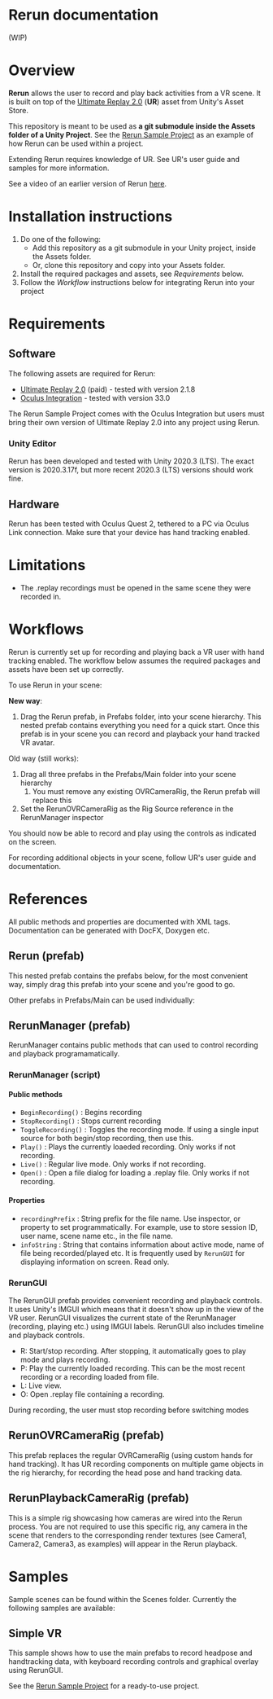 # Rerun documentation
(WIP)

# Overview

**Rerun** allows the user to record and play back activities from a VR scene. It is built on top of the [Ultimate Replay 2.0](https://assetstore.unity.com/packages/tools/camera/ultimate-replay-2-0-178602) (**UR**) asset from Unity's Asset Store.

This repository is meant to be used as **a git submodule inside the Assets folder of a Unity Project**. See the [Rerun Sample Project](https://github.com/FAR-Lab/Rerun-Sample-Project) as an example of how Rerun can be used within a project.

Extending Rerun requires knowledge of UR. See UR's user guide and samples for more information.

See a video of an earlier version of Rerun [here](https://drive.google.com/file/d/14I3H60u8w3ewDkKpN1TuqM-na5cMjiOR/view?usp=sharing).

# Installation instructions

1. Do one of the following:
    * Add this repository as a git submodule in your Unity project, inside the Assets folder. 
    * Or, clone this repository and copy into your Assets folder.
2. Install the required packages and assets, see _Requirements_ below.
3. Follow the _Workflow_ instructions below for integrating Rerun into your project

# Requirements

## Software
The following assets are required for Rerun:

- [Ultimate Replay 2.0](https://assetstore.unity.com/packages/tools/camera/ultimate-replay-2-0-178602) (paid) - tested with version 2.1.8
- [Oculus Integration](https://assetstore.unity.com/packages/tools/integration/oculus-integration-82022)  - tested with version 33.0

The Rerun Sample Project comes with the Oculus Integration but users must bring their own version of Ultimate Replay 2.0 into any project using Rerun.

### Unity Editor
Rerun has been developed and tested with Unity 2020.3 (LTS). The exact version is 2020.3.17f, but more recent 2020.3 (LTS) versions should work fine.

## Hardware
Rerun has been tested with Oculus Quest 2, tethered to a PC via Oculus Link connection. Make sure that your device has hand tracking enabled.

# Limitations

- The .replay recordings must be opened in the same scene they were recorded in.

# Workflows

Rerun is currently set up for recording and playing back a VR user with hand tracking enabled. The workflow below assumes the required packages and assets have been set up correctly.

To use Rerun in your scene:

**New way**:
1. Drag the Rerun prefab, in Prefabs folder, into your scene hierarchy. This nested prefab contains everything you need for a quick start. Once this prefab is in your scene you can record and playback your hand tracked VR avatar.

Old way (still works):
1. Drag all three prefabs in the Prefabs/Main folder into your scene hierarchy
    1. You must remove any existing OVRCameraRig, the Rerun prefab will replace this
2. Set the RerunOVRCameraRig as the Rig Source reference in the RerunManager inspector

You should now be able to record and play using the controls as indicated on the screen.

For recording additional objects in your scene, follow UR's user guide and documentation.

# References

All public methods and properties are documented with XML tags. Documentation can be generated with DocFX, Doxygen etc.

## Rerun (prefab)
This nested prefab contains the prefabs below, for the most convenient way, simply drag this prefab into your scene and you're good to go.

Other prefabs in Prefabs/Main can be used individually:

## RerunManager (prefab)
RerunManager contains public methods that can used to control recording and playback programamatically.

### RerunManager (script)

#### Public methods
- `BeginRecording()` : Begins recording
- `StopRecording()` : Stops current recording
- `ToggleRecording()` : Toggles the recording mode. If using a single input source for both begin/stop recording, then use this.
- `Play()` : Plays the currently loaeded recording. Only works if not recording.
- `Live()` : Regular live mode. Only works if not recording.
- `Open()` : Open a file dialog for loading a .replay file. Only works if not recording.

#### Properties
- `recordingPrefix` : String prefix for the file name. Use inspector, or property to set programmatically. For example, use to store session ID, user name, scene name etc., in the file name.
- `infoString` : String that contains information about active mode, name of file being recorded/played etc. It is frequently used by `RerunGUI` for displaying information on screen. Read only.

### RerunGUI
The RerunGUI prefab provides convenient recording and playback controls. It uses Unity's IMGUI which means that it doesn't show up in the view of the VR user.
RerunGUI visualizes the current state of the RerunManager (recording, playing etc.) using IMGUI labels. RerunGUI also includes timeline and playback controls.
- R: Start/stop recording. After stopping, it automatically goes to play mode and plays recording.
- P: Play the currently loaded recording. This can be the most recent recording or a recording loaded from file.
- L: Live view.
- O: Open .replay file containing a recording.

During recording, the user must stop recording before switching modes

## RerunOVRCameraRig (prefab)
This prefab replaces the regular OVRCameraRig (using custom hands for hand tracking). It has UR recording components on multiple game objects in the rig hierarchy, for recording the head pose and hand tracking data.

## RerunPlaybackCameraRig (prefab)
This is a simple rig showcasing how cameras are wired into the Rerun process. You are not required to use this specific rig, any camera in the scene that renders to the corresponding render textures (see Camera1, Camera2, Camera3, as examples) will appear in the Rerun playback.

# Samples

Sample scenes can be found within the Scenes folder. Currently the following samples are available:

## Simple VR
This sample shows how to use the main prefabs to record headpose and handtracking data, with keyboard recording controls and graphical overlay using RerunGUI.

See the  [Rerun Sample Project](https://github.com/FAR-Lab/Rerun-Sample-Project) for a ready-to-use project.


